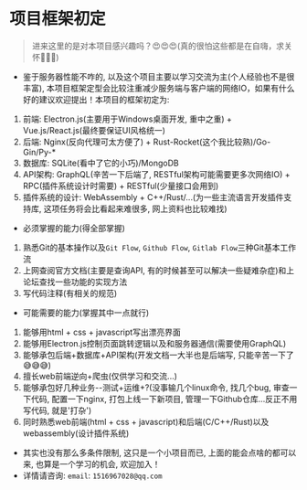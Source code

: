 # 项目框架初定

> 进来这里的是对本项目感兴趣吗？😍😍😍(真的很怕这些都是在自嗨，求关怀🤗🤗🤗)

+ 鉴于服务器性能不咋的, 以及这个项目主要以学习交流为主(个人经验也不是很丰富), 本项目框架定型会比较注重减少服务端与客户端的网络IO，如果有什么好的建议欢迎提出！本项目的框架初定为:
1. 前端: Electron.js(主要用于Windows桌面开发, 重中之重) + Vue.js/React.js(最终要保证UI风格统一)
2. 后端: Nginx(反向代理可太方便了) + Rust-Rocket(这个我比较熟)/Go-Gin/Py-*
3. 数据库: SQLite(看中了它的小巧)/MongoDB
4. API架构: GraphQL(辛苦一下后端了, RESTful架构可能需要更多次网络IO) + RPC(插件系统设计时需要) + RESTful(少量接口会用到)
5. 插件系统的设计: WebAssembly + C++/Rust/...(为一些主流语言开发插件支持库, 这项任务将会比看起来难很多, 网上资料也比较难找)

+ 必须掌握的能力(得全部掌握)
1. 熟悉Git的基本操作以及`Git Flow`, `Github Flow`, `Gitlab Flow`三种Git基本工作流
2. 上网查阅官方文档(主要是查询API, 有的时候甚至可以解决一些疑难杂症)和上论坛查找一些功能的实现方法
3. 写代码注释(有相关的规范)

+ 可能需要的能力(掌握其中一点就行)
1. 能够用html + css + javascript写出漂亮界面
2. 能够用Electron.js控制页面跳转逻辑以及和服务器通信(需要使用GraphQL)
3. 能够承包后端+数据库+API架构(开发文档一大半也是后端写, 只能辛苦一下了😅😅😅)
4. 擅长web前端逆向+爬虫(仅供学习和交流...)
5. 能够承包好几种业务--测试+运维+?(没事输几个linux命令, 找几个bug, 审查一下代码, 配置一下nginx, 打包上线一下新项目, 管理一下Github仓库...反正不用写代码, 就是'打杂')
6. 同时熟悉web前端(html + css + javascript)和后端(C/C++/Rust)以及webassembly(设计插件系统)

+ 其实也没有那么多条件限制, 这只是一个小项目而已, 上面的能会点啥的都可以来, 也算是一个学习的机会, 欢迎加入！
+ 详情请咨询: `email`: `1516967028@qq.com`
